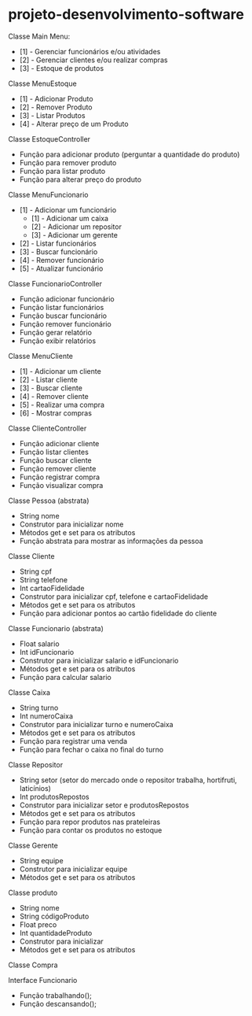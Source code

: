 # projeto-desenvolvimento-software

Classe Main 
Menu: 
- [1] - Gerenciar funcionários e/ou atividades 
- [2] - Gerenciar clientes e/ou realizar compras 
- [3] - Estoque de produtos 

Classe MenuEstoque 
- [1] - Adicionar Produto 
- [2] - Remover Produto 
- [3] - Listar Produtos 
- [4] - Alterar preço de um Produto 
 
Classe EstoqueController
- Função para adicionar produto (perguntar a quantidade do produto) 
- Função para remover produto 
- Função para listar produto 
- Função para alterar preço do produto
 
Classe MenuFuncionario 
- [1] - Adicionar um funcionário 
    - [1] - Adicionar um caixa 
    - [2] - Adicionar um repositor 
    - [3] - Adicionar um gerente 
- [2] - Listar funcionários 
- [3] - Buscar funcionário 
- [4] - Remover funcionário 
- [5] - Atualizar funcionário 

Classe FuncionarioController 
- Função adicionar funcionário 
- Função listar funcionários 
- Função buscar funcionário 
- Função remover funcionário 
- Função gerar relatório 
- Função exibir relatórios 

Classe MenuCliente 
- [1] - Adicionar um cliente 
- [2] - Listar cliente 
- [3] - Buscar cliente 
- [4] - Remover cliente 
- [5] - Realizar uma compra 
- [6] - Mostrar compras 

Classe ClienteController
- Função adicionar cliente 
- Função listar clientes 
- Função buscar cliente 
- Função remover cliente 
- Função registrar compra 
- Função visualizar compra

Classe Pessoa (abstrata) 
- String nome 
- Construtor para inicializar nome 
- Métodos get e set para os atributos 
- Função abstrata para mostrar as informações da pessoa 

Classe Cliente 
- String cpf 
- String telefone 
- Int cartaoFidelidade 
- Construtor para inicializar cpf, telefone e cartaoFidelidade 
- Métodos get e set para os atributos 
- Função para adicionar pontos ao cartão fidelidade do cliente 

Classe Funcionario (abstrata) 
- Float salario 
- Int idFuncionario 
- Construtor para inicializar salario e idFuncionario 
- Métodos get e set para os atributos 
- Função para calcular salario 

Classe Caixa  
- String turno 
- Int numeroCaixa 
- Construtor para inicializar turno e numeroCaixa 
- Métodos get e set para os atributos 
- Função para registrar uma venda 
- Função para fechar o caixa no final do turno 

Classe Repositor  
- String setor (setor do mercado onde o repositor trabalha, hortifruti, laticínios) 
- Int produtosRepostos 
- Construtor para inicializar setor e produtosRepostos 
- Métodos get e set para os atributos 
- Função para repor produtos nas prateleiras 
- Função para contar os produtos no estoque 

Classe Gerente  
- String equipe 
- Construtor para inicializar equipe 
- Métodos get e set para os atributos 

Classe produto 
- String nome 
- String códigoProduto 
- Float preco 
- Int quantidadeProduto 
- Construtor para inicializar 
- Métodos get e set para os atributos
  
Classe Compra 

 
Interface Funcionario 
- Função trabalhando(); 
- Função descansando(); 
